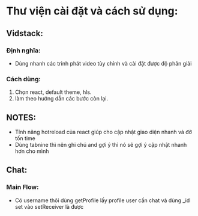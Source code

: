 # Thư viện cài đặt và cách sử dụng:

## Vidstack:

### Định nghĩa:

- Dùng nhanh các trinh phát video tùy chỉnh và cài đặt được độ phân giải

### Cách dùng:

1. Chọn react, default theme, hls.
2. làm theo hướng dẫn các bước còn lại.

## NOTES:

- Tính năng hotreload của react giúp cho cập nhật giao diện nhanh và đỡ tốn time
- Dùng tabnine thì nên ghi chú and gợi ý thì nó sẽ gợi ý cập nhật nhanh hơn cho mình

## Chat:

### Main Flow:

- Có username thôi dùng getProfile lấy profile user cần chat và dùng \_id set vào setReceiver là được
